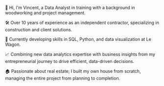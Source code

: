 👋 Hi, I'm Vincent, a Data Analyst in training with a background in woodworking and project management.

🛠️ Over 10 years of experience as an independent contractor, specializing in construction and client solutions.

🌱 Currently developing skills in SQL, Python, and data visualization at Le Wagon.

📈 Combining new data analytics expertise with business insights from my entrepreneurial journey to drive efficient, data-driven decisions.

🏠 Passionate about real estate; I built my own house from scratch, managing the entire project from planning to completion.
